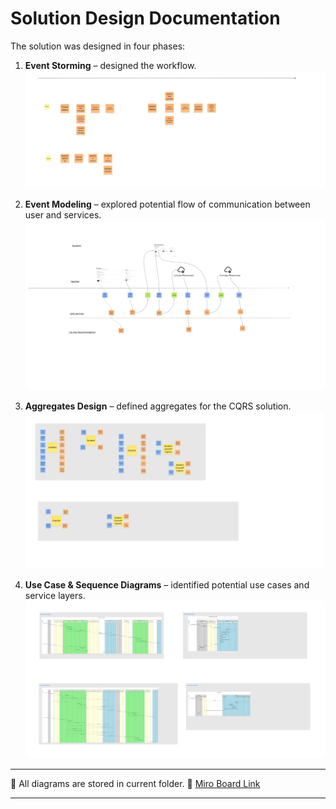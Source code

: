 # Solution Design Documentation

The solution was designed in four phases:

1. **Event Storming** – designed the workflow.
   ![Phase 1 - discovery](Phase%201%20-%20discovery.jpg)

2. **Event Modeling** – explored potential flow of communication between user and services.
   ![Phase 2 - event modeling](Phase%202%20-%20event%20modeling.jpg)

3. **Aggregates Design** – defined aggregates for the CQRS solution.
   ![Phase 3 - design aggregates ](Phase%203%20-%20design%20aggregates.jpg)

4. **Use Case & Sequence Diagrams** – identified potential use cases and service layers.
   ![Phase 4 - Define use-cases](Phase%204%20-%20Define%20use-cases.jpg)

---

📌 All diagrams are stored in current folder.
🔗 [Miro Board Link](https://miro.com/app/board/uXjVJVpCpko=/?share_link_id=480452480824)

---